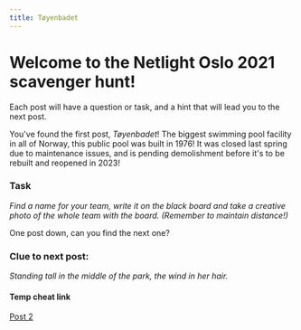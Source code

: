 ```yaml
---
title: Tøyenbadet
---
```


#  Welcome to the Netlight Oslo 2021 scavenger hunt!

Each post will have a question or task, and a hint that will lead you to the next post.

You've found the first post, _Tøyenbadet_! The biggest swimming pool facility in all of Norway, this public pool was built in 1976! It was closed last spring due to maintenance issues, and is pending demolishment before it's to be rebuilt and reopened in 2023!


### Task

_Find a name for your team, write it on the black board and take a creative photo of the whole team with the board. (Remember to maintain distance!)_

One post down, can you find the next one?

### Clue to next post:
_Standing tall in the middle of the park, the wind in her hair._


#### Temp cheat link
[Post 2](https://martiaos.github.io/54c3b879656e7061726b656e/)
